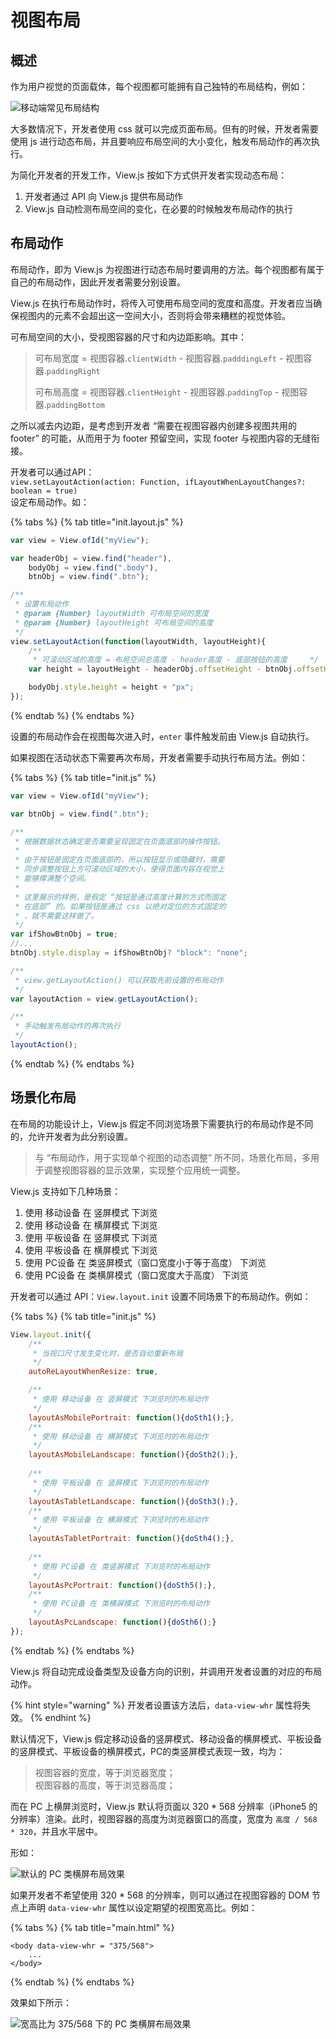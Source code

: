 # 视图布局

## 概述

作为用户视觉的页面载体，每个视图都可能拥有自己独特的布局结构，例如：

![&#x79FB;&#x52A8;&#x7AEF;&#x5E38;&#x89C1;&#x5E03;&#x5C40;&#x7ED3;&#x6784;](https://img-blog.csdnimg.cn/20190303194147538.png?x-oss-process=image/watermark,type_ZmFuZ3poZW5naGVpdGk,shadow_10,text_aHR0cHM6Ly9ibG9nLmNzZG4ubmV0L2Jhb3poYW5nMDA3,size_16,color_FFFFFF,t_70)

大多数情况下，开发者使用 css 就可以完成页面布局。但有的时候，开发者需要使用 js 进行动态布局，并且要响应布局空间的大小变化，触发布局动作的再次执行。

为简化开发者的开发工作，View.js 按如下方式供开发者实现动态布局：

1. 开发者通过 API 向 View.js 提供布局动作
2. View.js 自动检测布局空间的变化，在必要的时候触发布局动作的执行

## 布局动作

布局动作，即为 View.js 为视图进行动态布局时要调用的方法。每个视图都有属于自己的布局动作，因此开发者需要分别设置。

View.js 在执行布局动作时，将传入可使用布局空间的宽度和高度。开发者应当确保视图内的元素不会超出这一空间大小，否则将会带来糟糕的视觉体验。

可布局空间的大小，受视图容器的尺寸和内边距影响。其中：

> 可布局宽度 = 视图容器.`clientWidth` - 视图容器.`padddingLeft` - 视图容器.`paddingRight`
>
> 可布局高度 = 视图容器.`clientHeight` - 视图容器.`paddingTop` - 视图容器.`paddingBottom`

之所以减去内边距，是考虑到开发者 “需要在视图容器内创建多视图共用的 footer” 的可能，从而用于为 footer 预留空间，实现 footer 与视图内容的无缝衔接。

开发者可以通过API：  
`view.setLayoutAction(action: Function, ifLayoutWhenLayoutChanges?: boolean = true)`   
设定布局动作。如：

{% tabs %}
{% tab title="init.layout.js" %}
```javascript
var view = View.ofId("myView");

var headerObj = view.find("header"),
    bodyObj = view.find(".body"),
    btnObj = view.find(".btn");

/**
 * 设置布局动作
 * @param {Number} layoutWidth 可布局空间的宽度
 * @param {Number} layoutHeight 可布局空间的高度
 */
view.setLayoutAction(function(layoutWidth, layoutHeight){
    /**
     * 可滚动区域的高度 = 布局空间总高度 - header高度 - 底部按钮的高度     */
    var height = layoutHeight - headerObj.offsetHeight - btnObj.offsetHeight;

    bodyObj.style.height = height + "px";
});
```
{% endtab %}
{% endtabs %}

设置的布局动作会在视图每次进入时，`enter` 事件触发前由 View.js  自动执行。

如果视图在活动状态下需要再次布局，开发者需要手动执行布局方法。例如：

{% tabs %}
{% tab title="init.js" %}
```javascript
var view = View.ofId("myView");

var btnObj = view.find(".btn");

/**
 * 根据数据状态确定是否需要呈现固定在页面底部的操作按钮。
 *
 * 由于按钮是固定在页面底部的，所以按钮显示或隐藏时，需要
 * 同步调整按钮上方可滚动区域的大小，使得页面内容在视觉上
 * 能够撑满整个空间。
 *
 * 这里展示的样例，是假定 “按钮是通过高度计算的方式而固定
 * 在底部” 的。如果按钮是通过 css 以绝对定位的方式固定的
 * ，就不需要这样做了。
 */
var ifShowBtnObj = true;
//...
btnObj.style.display = ifShowBtnObj? "block": "none";

/**
 * view.getLayoutAction() 可以获取先前设置的布局动作
 */
var layoutAction = view.getLayoutAction();

/**
 * 手动触发布局动作的再次执行
 */
layoutAction();
```
{% endtab %}
{% endtabs %}

## 场景化布局

在布局的功能设计上，View.js 假定不同浏览场景下需要执行的布局动作是不同的，允许开发者为此分别设置。

> 与 “布局动作，用于实现单个视图的动态调整” 所不同，场景化布局，多用于调整视图容器的显示效果，实现整个应用统一调整。

View.js 支持如下几种场景：

1. 使用 移动设备 在 竖屏模式 下浏览
2. 使用 移动设备 在 横屏模式 下浏览
3. 使用 平板设备 在 竖屏模式 下浏览
4. 使用 平板设备 在 横屏模式 下浏览
5. 使用 PC设备 在 类竖屏模式（窗口宽度小于等于高度） 下浏览
6. 使用 PC设备 在 类横屏模式（窗口宽度大于高度） 下浏览

开发者可以通过 API：`View.layout.init` 设置不同场景下的布局动作。例如：

{% tabs %}
{% tab title="init.js" %}
```javascript
View.layout.init({
    /**
     * 当视口尺寸发生变化时，是否自动重新布局
     */
    autoReLayoutWhenResize: true, 

    /**
     * 使用 移动设备 在 竖屏模式 下浏览时的布局动作
     */
    layoutAsMobilePortrait: function(){doSth1();},
    /**
     * 使用 移动设备 在 横屏模式 下浏览时的布局动作
     */
    layoutAsMobileLandscape: function(){doSth2();},
    
    /**
     * 使用 平板设备 在 竖屏模式 下浏览时的布局动作
     */
    layoutAsTabletLandscape: function(){doSth3();},
    /**
     * 使用 平板设备 在 横屏模式 下浏览时的布局动作
     */
    layoutAsTabletPortrait: function(){doSth4();},
    
    /**
     * 使用 PC设备 在 类竖屏模式 下浏览时的布局动作
     */
    layoutAsPcPortrait: function(){doSth5();},
    /**
     * 使用 PC设备 在 类横屏模式 下浏览时的布局动作
     */
    layoutAsPcLandscape: function(){doSth6();}
});
```
{% endtab %}
{% endtabs %}

View.js 将自动完成设备类型及设备方向的识别，并调用开发者设置的对应的布局动作。

{% hint style="warning" %}
开发者设置该方法后，`data-view-whr` 属性将失效。
{% endhint %}

默认情况下，View.js 假定移动设备的竖屏模式、移动设备的横屏模式、平板设备的竖屏模式、平板设备的横屏模式，PC的类竖屏模式表现一致，均为：

> 视图容器的宽度，等于浏览器宽度；  
> 视图容器的高度，等于浏览器高度；

而在 PC 上横屏浏览时，View.js 默认将页面以 320 \* 568 分辨率（iPhone5 的分辨率）渲染。此时，视图容器的高度为浏览器窗口的高度，宽度为 `高度 / 568 * 320`，并且水平居中。

形如：

![&#x9ED8;&#x8BA4;&#x7684; PC &#x7C7B;&#x6A2A;&#x5C4F;&#x5E03;&#x5C40;&#x6548;&#x679C;](https://img-blog.csdnimg.cn/20190303200402825.png?x-oss-process=image/watermark,type_ZmFuZ3poZW5naGVpdGk,shadow_10,text_aHR0cHM6Ly9ibG9nLmNzZG4ubmV0L2Jhb3poYW5nMDA3,size_16,color_FFFFFF,t_70)

如果开发者不希望使用 320 \* 568 的分辨率，则可以通过在视图容器的 DOM 节点上声明 `data-view-whr` 属性以设定期望的视图宽高比。例如：

{% tabs %}
{% tab title="main.html" %}
```markup
<body data-view-whr = "375/568">
    ...
</body>
```
{% endtab %}
{% endtabs %}

效果如下所示：

![&#x5BBD;&#x9AD8;&#x6BD4;&#x4E3A; 375/568 &#x4E0B;&#x7684; PC &#x7C7B;&#x6A2A;&#x5C4F;&#x5E03;&#x5C40;&#x6548;&#x679C;](https://img-blog.csdnimg.cn/20190303201217485.png?x-oss-process=image/watermark,type_ZmFuZ3poZW5naGVpdGk,shadow_10,text_aHR0cHM6Ly9ibG9nLmNzZG4ubmV0L2Jhb3poYW5nMDA3,size_16,color_FFFFFF,t_70)

